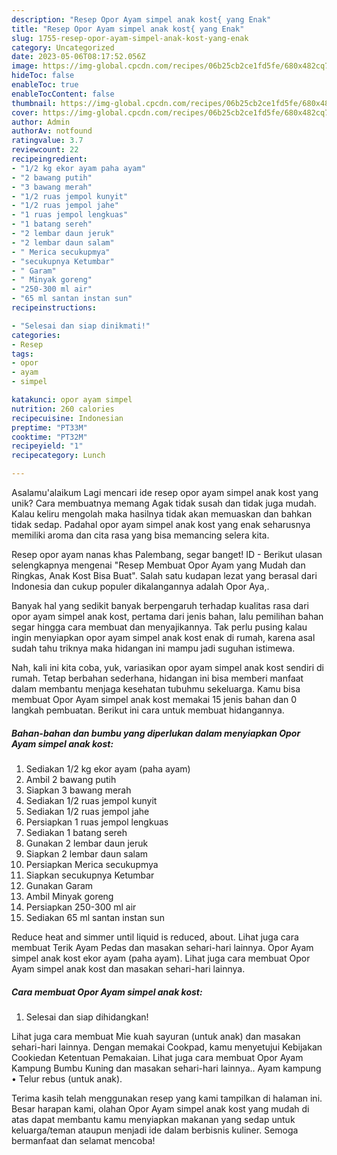 ```yaml
---
description: "Resep Opor Ayam simpel anak kost{ yang Enak"
title: "Resep Opor Ayam simpel anak kost{ yang Enak"
slug: 1755-resep-opor-ayam-simpel-anak-kost-yang-enak
category: Uncategorized
date: 2023-05-06T08:17:52.056Z
image: https://img-global.cpcdn.com/recipes/06b25cb2ce1fd5fe/680x482cq70/opor-ayam-simpel-anak-kost-foto-resep-utama.jpg
hideToc: false
enableToc: true
enableTocContent: false
thumbnail: https://img-global.cpcdn.com/recipes/06b25cb2ce1fd5fe/680x482cq70/opor-ayam-simpel-anak-kost-foto-resep-utama.jpg
cover: https://img-global.cpcdn.com/recipes/06b25cb2ce1fd5fe/680x482cq70/opor-ayam-simpel-anak-kost-foto-resep-utama.jpg
author: Admin
authorAv: notfound
ratingvalue: 3.7
reviewcount: 22
recipeingredient:
- "1/2 kg ekor ayam paha ayam"
- "2 bawang putih"
- "3 bawang merah"
- "1/2 ruas jempol kunyit"
- "1/2 ruas jempol jahe"
- "1 ruas jempol lengkuas"
- "1 batang sereh"
- "2 lembar daun jeruk"
- "2 lembar daun salam"
- " Merica secukupmya"
- "secukupnya Ketumbar"
- " Garam"
- " Minyak goreng"
- "250-300 ml air"
- "65 ml santan instan sun"
recipeinstructions:

- "Selesai dan siap dinikmati!"
categories:
- Resep
tags:
- opor
- ayam
- simpel

katakunci: opor ayam simpel 
nutrition: 260 calories
recipecuisine: Indonesian
preptime: "PT33M"
cooktime: "PT32M"
recipeyield: "1"
recipecategory: Lunch

---
```



Asalamu'alaikum Lagi mencari ide resep opor ayam simpel anak kost yang unik? Cara membuatnya memang Agak tidak susah dan tidak juga mudah. Kalau keliru mengolah maka hasilnya tidak akan memuaskan dan bahkan tidak sedap. Padahal opor ayam simpel anak kost yang enak seharusnya memiliki aroma dan cita rasa yang bisa memancing selera kita.


Resep opor ayam nanas khas Palembang, segar banget! ID - Berikut ulasan selengkapnya mengenai &#34;Resep Membuat Opor Ayam yang Mudah dan Ringkas, Anak Kost Bisa Buat&#34;. Salah satu kudapan lezat yang berasal dari Indonesia dan cukup populer dikalangannya adalah Opor Aya,.

Banyak hal yang sedikit banyak berpengaruh terhadap kualitas rasa dari opor ayam simpel anak kost, pertama dari jenis bahan, lalu pemilihan bahan segar hingga cara membuat dan menyajikannya. Tak perlu pusing kalau ingin menyiapkan opor ayam simpel anak kost enak di rumah, karena asal sudah tahu triknya maka hidangan ini mampu jadi suguhan istimewa.


Nah, kali ini kita coba, yuk, variasikan opor ayam simpel anak kost sendiri di rumah. Tetap berbahan sederhana, hidangan ini bisa memberi manfaat dalam membantu menjaga kesehatan tubuhmu sekeluarga. Kamu bisa membuat Opor Ayam simpel anak kost memakai 15 jenis bahan dan 0 langkah pembuatan. Berikut ini cara untuk membuat hidangannya.

<!--inarticleads1-->

##### Bahan-bahan dan bumbu yang diperlukan dalam menyiapkan Opor Ayam simpel anak kost:

1. Sediakan 1/2 kg ekor ayam (paha ayam)
1. Ambil 2 bawang putih
1. Siapkan 3 bawang merah
1. Sediakan 1/2 ruas jempol kunyit
1. Sediakan 1/2 ruas jempol jahe
1. Persiapkan 1 ruas jempol lengkuas
1. Sediakan 1 batang sereh
1. Gunakan 2 lembar daun jeruk
1. Siapkan 2 lembar daun salam
1. Persiapkan  Merica secukupmya
1. Siapkan secukupnya Ketumbar
1. Gunakan  Garam
1. Ambil  Minyak goreng
1. Persiapkan 250-300 ml air
1. Sediakan 65 ml santan instan sun


Reduce heat and simmer until liquid is reduced, about. Lihat juga cara membuat Terik Ayam Pedas dan masakan sehari-hari lainnya. Opor Ayam simpel anak kost ekor ayam (paha ayam). Lihat juga cara membuat Opor Ayam simpel anak kost dan masakan sehari-hari lainnya. 

<!--inarticleads2-->

##### Cara membuat Opor Ayam simpel anak kost:


1. Selesai dan siap dihidangkan!

Lihat juga cara membuat Mie kuah sayuran (untuk anak) dan masakan sehari-hari lainnya. Dengan memakai Cookpad, kamu menyetujui Kebijakan Cookiedan Ketentuan Pemakaian. Lihat juga cara membuat Opor Ayam Kampung Bumbu Kuning dan masakan sehari-hari lainnya.. Ayam kampung • Telur rebus (untuk anak). 

Terima kasih telah menggunakan resep yang kami tampilkan di halaman ini. Besar harapan kami, olahan Opor Ayam simpel anak kost yang mudah di atas dapat membantu kamu menyiapkan makanan yang sedap untuk keluarga/teman ataupun menjadi ide dalam berbisnis kuliner. Semoga bermanfaat dan selamat mencoba!
